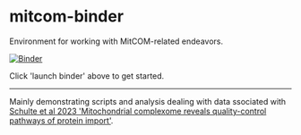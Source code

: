 # mitcom-binder
Environment for working with MitCOM-related endeavors.

[![Binder](https://mybinder.org/badge_logo.svg)](https://mybinder.org/v2/gh/fomightez/mitcom-binder/HEAD?labpath=index.ipynb)

Click 'launch binder' above to get started.

-----

Mainly demonstrating scripts and analysis dealing with data ssociated with [Schulte et al 2023 'Mitochondrial complexome reveals quality-control pathways of protein import'](https://www.nature.com/articles/s41586-022-05641-w#Sec29). 
